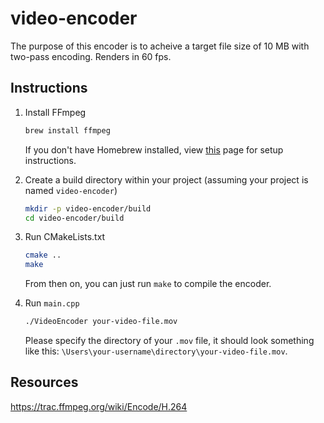 # video-encoder
The purpose of this encoder is to acheive a target file size of 10 MB with two-pass encoding. Renders in 60 fps.
## Instructions
1. Install FFmpeg

    ```sh
    brew install ffmpeg
    ```
    If you don't have Homebrew installed, view [this](https://docs.brew.sh/Installation) page for setup instructions.

2. Create a build directory within your project (assuming your project is named `video-encoder`)
   ```sh
   mkdir -p video-encoder/build
   cd video-encoder/build
   ```

3. Run CMakeLists.txt
    ```sh
    cmake ..
    make
    ```
    From then on, you can just run `make` to compile the encoder.
   
5. Run `main.cpp`
   ```sh
   ./VideoEncoder your-video-file.mov
   ```
  
    Please specify the directory of your `.mov` file, it should look something like this: `\Users\your-username\directory\your-video-file.mov`.

## Resources
https://trac.ffmpeg.org/wiki/Encode/H.264
